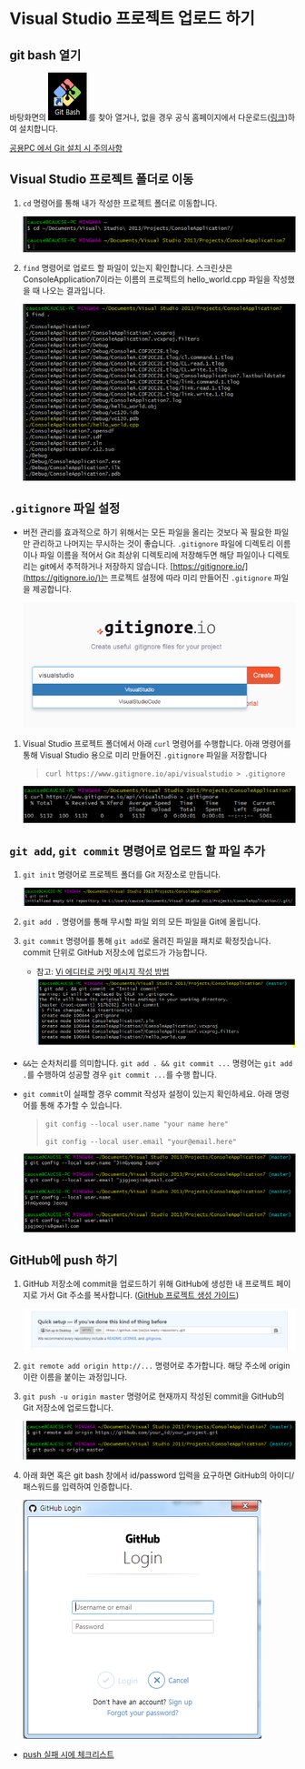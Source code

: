 # Visual Studio 프로젝트 업로드 하기

## git bash 열기

바탕화면의 ![](images/git-bash.PNG)를 찾아 열거나, 없을 경우 공식 홈페이지에서 다운로드([링크](https://git-scm.com/downloads))하여 설치합니다.

[공용PC 에서 Git 설치 시 주의사항](notices-to-use-git-on-laboratory-pc.html#3-git-설치-시-주의사항)

## Visual Studio 프로젝트 폴더로 이동

1. `cd` 명령어를 통해 내가 작성한 프로젝트 폴더로 이동합니다.

   ![](images/change-directory-visual-studio-project.PNG)

2. `find` 명령어로 업로드 할 파일이 있는지 확인합니다. 스크린샷은 ConsoleApplication7이라는 이름의 프로젝트의 hello_world.cpp 파일을 작성했을 때 나오는 결과입니다.
   
   ![](images/project-find-command.PNG)



## `.gitignore` 파일 설정

- 버전 관리를 효과적으로 하기 위해서는 모든 파일을 올리는 것보다 꼭 필요한 파일만 관리하고 나머지는 무시하는 것이 좋습니다. `.gitignore` 파일에 디렉토리 이름이나 파일 이름을 적어서 Git 최상위 디렉토리에 저장해두면 해당 파일이나 디렉토리는 git에서 추적하거나 저장하지 않습니다. [https://gitignore.io/](https://gitignore.io/)는 프로젝트 설정에 따라 미리 만들어진 `.gitignore` 파일을 제공합니다.

   ![](images/gitignore-io-visual-studio.PNG)
   
1. Visual Studio 프로젝트 폴더에서 아래 `curl` 명령어를 수행합니다. 아래 명령어를 통해 Visual Studio 용으로 미리 만들어진 `.gitignore` 파일을 저장합니다

   > `curl https://www.gitignore.io/api/visualstudio > .gitignore`
   
   ![](images/curl-gitignore-io.PNG)


## `git add`, `git commit` 명령어로 업로드 할 파일 추가

1. `git init` 명령어로 프로젝트 폴더를 Git 저장소로 만듭니다.

   ![](images/visual-studio-git-init.PNG)

2. `git add .` 명령어를 통해 무시할 파일 외의 모든 파일을 Git에 올립니다.
3. `git commit` 명령어를 통해 `git add`로 올려진 파일을 패치로 확정짓습니다. commit 단위로 GitHub 저장소에 업로드가 가능합니다.
   * 참고: [Vi 에디터로 커밋 메시지 작성 방법](how-to-write-commit-messages-using-vi.html)
    
   ![](images/visual-studio-git-add-and-git-commit.PNG)

- `&&`는 순차처리를 의미합니다. `git add . && git commit ...` 명령어는 `git add .`를 수행하여 성공할 경우 `git commit ...`를 수행 합니다.

- `git commit`이 실패할 경우 commit 작성자 설정이 있는지 확인하세요. 아래 명령어를 통해 추가할 수 있습니다.
  > `git config --local user.name "your name here"`
  >
  > `git config --local user.email "your@email.here"`

    ![](images/git-config-local-user.PNG)

## GitHub에 push 하기

1. GitHub 저장소에 commit을 업로드하기 위해 GitHub에 생성한 내 프로젝트 페이지로 가서 Git 주소를 복사합니다. ([GitHub 프로젝트 생성 가이드](github-for-newbie.html))

   ![](images/empty-repo-quick-setup.PNG)
   
2. `git remote add origin http://...` 명령어로 추가합니다. 해당 주소에 origin 이란 이름을 붙이는 과정입니다.
3. `git push -u origin master` 명령어로 현재까지 작성된 commit을 GitHub의 Git 저장소에 업로드합니다.

   ![](images/visual-studio-git-remote-add-and-git-push.PNG)
   
4. 아래 화면 혹은 git bash 창에서 id/password 입력을 요구하면 GitHub의 아이디/패스워드를 입력하여 인증합니다.

   ![](images/github-login.PNG)
   
- [push 실패 시에 체크리스트](notices-to-use-git-on-laboratory-pc.html#2-git-push-실패-시-permission-denied)
